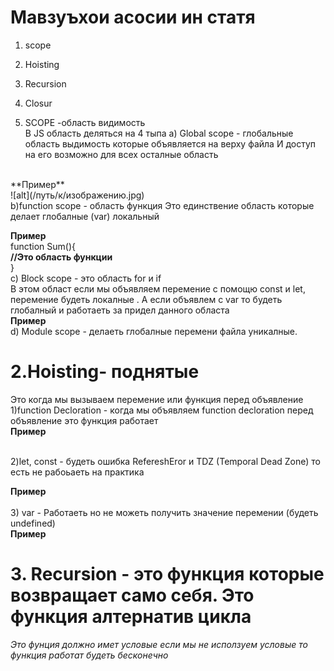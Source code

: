 # Мавзуъхои асосии ин статя

1. scope
2. Hoisting
3. Recursion
4. Closur



1. SCOPE -область видимость <br/>
В JS область деляться на 4 тыпа 
а) Global scope - глобальные область выдимость которые объявляется на верху файла
И доступ на его возможно для всех осталные область 
<br/>
**Пример**<br/>
![alt](/путь/к/изображению.jpg)
<br/>
b)function scope - область функция Это единствение область которые делает глобалные (var) локальный
<br/>

**Пример**<br/>
function Sum(){<br/>
**//Это область функции**<br/>
}<br/>
c) Block scope - это область for и if <br/>
В этом област если мы объявляем перемение с помощю const и let, перемение будеть локалные 
. А если объявлем с var  то будеть глобалный и работаеть за придел данного областа
<br/>
**Пример** <br/>
d) Module scope - делаеть глобалные перемени файла уникалные.
<br/>

# 2.Hoisting- поднятые <br/>
Это когда мы вызываем перемение или функция перед объявление
1)function Decloration - когда мы объявляем function decloration перед объявление это функция работает
<br/>
**Пример**<br/>
<br/>

2)let, const - будеть ошибка RefereshEror и TDZ (Temporal Dead Zone) то есть не рабоьаеть на практика

**Пример**<br/>
<br/>
3) var - Работаеть но не можеть получить значение перемении (будеть undefined) <br/>
**Пример**<br/>

# 3. Recursion - это функция которые возвращает само себя. Это функция алтернатив цикла
*Это фунция должно имет условые если мы не исползуем условые то функция работат будеть бесконечно*





